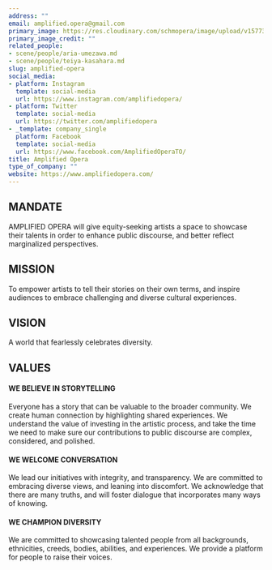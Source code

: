 ```yaml
---
address: ""
email: amplified.opera@gmail.com
primary_image: https://res.cloudinary.com/schmopera/image/upload/v1577395387/media/2019/12/Logo-AmplifiedOpera_xcptuq.jpg
primary_image_credit: ""
related_people:
- scene/people/aria-umezawa.md
- scene/people/teiya-kasahara.md
slug: amplified-opera
social_media:
- platform: Instagram
  template: social-media
  url: https://www.instagram.com/amplifiedopera/
- platform: Twitter
  template: social-media
  url: https://twitter.com/amplifiedopera
- _template: company_single
  platform: Facebook
  template: social-media
  url: https://www.facebook.com/AmplifiedOperaTO/
title: Amplified Opera
type_of_company: ""
website: https://www.amplifiedopera.com/
---
```

## MANDATE

AMPLIFIED OPERA will give equity-seeking artists a space to showcase their talents in order to enhance public discourse, and better reflect marginalized perspectives. 

## MISSION

To empower artists to tell their stories on their own terms, and inspire audiences to embrace challenging and diverse cultural experiences.  

## VISION 

A world that fearlessly celebrates diversity.

## VALUES

#### WE BELIEVE IN STORYTELLING

Everyone has a story that can be valuable to the broader community. We create human connection by highlighting shared experiences. We understand the value of investing in the artistic process, and take the time we need to make sure our contributions to public discourse are complex, considered, and polished. 

#### WE WELCOME CONVERSATION 

We lead our initiatives with integrity, and transparency. We are committed to embracing diverse views, and leaning into discomfort. We acknowledge that there are many truths, and will foster dialogue that incorporates many ways of knowing.

#### WE CHAMPION DIVERSITY 

We are committed to showcasing talented people from all backgrounds, ethnicities, creeds, bodies, abilities, and experiences. We provide a platform for people to raise their voices.